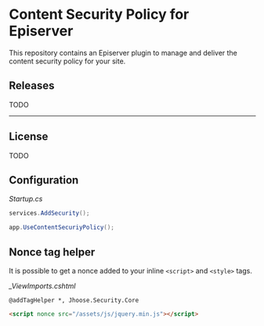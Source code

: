 # Content Security Policy for Episerver

This repository contains an Episerver plugin to manage and deliver the content security policy for your site.


## Releases

TODO

----

## License
TODO

## Configuration

*Startup.cs*
``` c#
services.AddSecurity();
```

``` c#
app.UseContentSecuriyPolicy();
```

## Nonce tag helper
It is possible to get a nonce added to your inline `<script>` and `<style>` tags.

*_ViewImports.cshtml*
```
@addTagHelper *, Jhoose.Security.Core
```

``` html
<script nonce src="/assets/js/jquery.min.js"></script>
```
